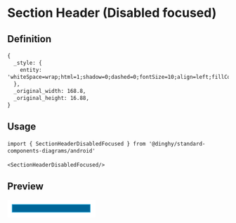 # Section Header (Disabled focused)

## Definition

```
{
  _style: { 
    entity: 'whiteSpace=wrap;html=1;shadow=0;dashed=0;fontSize=10;align=left;fillColor=#006699;strokeColor=#33B5E5;fontColor=#B3B3B3;',
  },
  _original_width: 168.8,
  _original_height: 16.88,
}
```

## Usage

```
import { SectionHeaderDisabledFocused } from '@dinghy/standard-components-diagrams/android'

<SectionHeaderDisabledFocused/>
```

## Preview

<img src="./section-header-disabled-focused.png" width="200"/>
